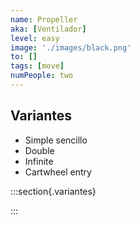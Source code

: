 ```yaml
---
name: Propeller
aka: [Ventilador]
level: easy
image: './images/black.png'
to: []
tags: [move]
numPeople: two
---
```


## Variantes

- Simple sencillo
- Double
- Infinite
- Cartwheel entry

:::section{.variantes}

<!-- - [![star no hands](./images/acroyoga-star-no-hands.jpeg)](https://youtu.be/NXz2Xvv_HbY?t=18)
  _no hands star_ -->

:::
